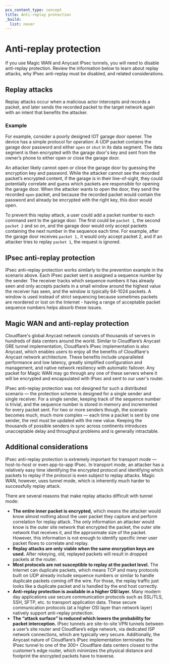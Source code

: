 ```yaml
---
pcx_content_type: concept
title: Anti-replay protection
_build:
  list: never
---
```


# Anti-replay protection

If you use Magic WAN and Anycast IPsec tunnels, you will need to disable anti-replay protection. Review the information below to learn about replay attacks, why IPsec anti-replay must be disabled, and related considerations.

## Replay attacks

Replay attacks occur when a malicious actor intercepts and records a packet, and later sends the recorded packet to the target network again with an intent that benefits the attacker.

### Example

For example, consider a poorly designed IOT garage door opener. The device has a simple protocol for operation: A UDP packet contains the garage door password and either `open` or `shut` in its data segment. The data segment is then encrypted with the garage door's key and sent from the owner’s phone to either open or close the garage door.

An attacker likely cannot open or close the garage door by guessing the encryption key and password. While the attacker cannot see the recorded packet’s encrypted content, if the garage is in their line-of-sight, they could potentially correlate and guess which packets are responsible for opening the garage door. When the attacker wants to open the door, they send the recorded `open` packet, and because the recorded packet would contain the password and already be encrypted with the right key, this door would open.

To prevent this replay attack, a user could add a packet number to each command sent to the garage door. The first could be `packet 1`, the second `packet 2` and so on, and the garage door would only accept packets containing the next number in the sequence each time. For example, after the garage door receives `packet 1,` it would only accept packet 2, and if an attacker tries to replay `packet 1`, the request is ignored.

## IPsec anti-replay protection

IPsec anti-replay protection works similarly to the prevention example in the scenario above. Each IPsec packet sent is assigned a sequence number by the sender. The receiver tracks which sequence numbers it has already seen and only accepts packets in a small window around the highest value the receiver has seen, and the window is typically 64-1024 packets. A window is used instead of strict sequencing because sometimes packets are reordered or lost on the Internet - having a range of acceptable packet sequence numbers helps absorb these issues.

## Magic WAN and anti-replay protection

Cloudflare's global Anycast network consists of thousands of servers in hundreds of data centers around the world. Similar to Cloudflare’s Anycast GRE tunnel implementation, Cloudflare’s IPsec implementation is also Anycast, which enables users to enjoy all the benefits of Cloudflare's Anycast network architecture. These benefits include unparalleled performance and low latency, greatly simplified configuration and management, and native network resiliency with automatic failover. Any packet for Magic WAN may go through any one of these servers where it will be encrypted and encapsulated with IPsec and sent to our user's router.

IPsec anti-replay protection was not designed for such a distributed scenario — the protection scheme is designed for a single sender and single receiver. For a single sender, keeping track of the sequence number is trivial, and the sequence number is stored in memory and incremented for every packet sent. For two or more senders though, the scenario becomes much, much more complex — each time a packet is sent by one sender, the rest must be updated with the new value. Keeping the thousands of possible senders in sync across continents introduces unacceptable delay and throughput problems and is generally intractable.

## Additional considerations

IPsec anti-replay protection is extremely important for transport mode — host-to-host or even app-to-app IPsec. In transport mode, an attacker has a relatively easy time identifying the encrypted protocol and identifying which packets to replay if the protocol is even subject to replay attacks. Magic WAN, however, uses tunnel mode, which is inherently much harder to successfully replay attack.

There are several reasons that make replay attacks difficult with tunnel mode:

- **The entire inner packet is encrypted,** which means the attacker would know almost nothing about the user packet they capture and perform correlation for replay attack. The only information an attacker would know is the outer site network that encrypted the packet, the outer site network that receives it, and the approximate size of the packet. However, this information is not enough to identify specific inner user packet flows to correlate and replay.
- **Replay attacks are only viable when the same encryption keys are used.** After rekeying, old, replayed packets will result in dropped packets at the router.
- **Most protocols are not susceptible to replay at the packet level.** The Internet can duplicate packets, which means TCP and many protocols built on UDP already include sequence numbers or similar to handle duplicate packets coming off the wire. For those, the replay traffic just looks like a duplicate packet and is handled by the end host correctly.
- **Anti-replay protection is available in a higher OSI layer.** Many modern day applications use secure communication protocols such as SSL/TLS, SSH, SFTP, etc. to transport application data. These secure communication protocols (at a higher OSI layer than network layer) natively support anti-replay protection.
- **The “attack surface” is reduced which lowers the probability for packet interception.** IPsec tunnels are site-to-site VPN tunnels between a user’s site router and Cloudflare’s edge network, via dedicated ISP network connections, which are typically very secure. Additionally, the Anycast nature of Cloudflare’s IPsec implementation terminates the IPsec tunnel to one of the 300+ Cloudflare data centers closest to the customer’s edge router, which minimizes the physical distance and footprint the encrypted packets have to traverse.
